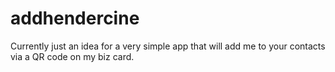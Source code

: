 # addhendercine
Currently just an idea for a very simple app that will add me to your contacts via a QR code on my biz card.
